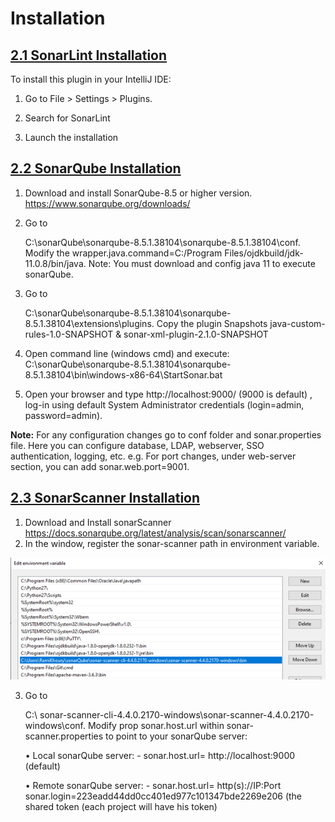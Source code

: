 # Installation



## <u>2.1 SonarLint Installation</u>

To install this plugin in your IntelliJ IDE:

1. Go to File > Settings > Plugins.

2. Search for SonarLint

3. Launch the installation

   

## <u>2.2	SonarQube Installation</u>

1.  Download and install SonarQube-8.5 or higher version.
   https://www.sonarqube.org/downloads/

2. Go to 

   C:\sonarQube\sonarqube-8.5.1.38104\sonarqube-8.5.1.38104\conf.
   Modify the wrapper.java.command=C:/Program Files/ojdkbuild/jdk-11.0.8/bin/java.
   Note: You must download and config java 11 to execute sonarQube.

3. Go to

   C:\sonarQube\sonarqube-8.5.1.38104\sonarqube-8.5.1.38104\extensions\plugins.
   Copy the plugin Snapshots java-custom-rules-1.0-SNAPSHOT & sonar-xml-plugin-2.1.0-SNAPSHOT 

4. Open command line (windows cmd) and execute: 
   C:\sonarQube\sonarqube-8.5.1.38104\sonarqube-8.5.1.38104\bin\windows-x86-64\StartSonar.bat

5. Open your browser and type http://localhost:9000/ (9000 is default) , log-in using default System Administrator credentials (login=admin, password=admin).

**Note:**
For any configuration changes go to conf folder and sonar.properties file.
Here you can configure database, LDAP, webserver, SSO authentication, logging, etc.
e.g. For port changes, under web-server section, you can add sonar.web.port=9001.



## <u>2.3	 SonarScanner Installation</u>

1. Download and Install sonarScanner 
   https://docs.sonarqube.org/latest/analysis/scan/sonarscanner/
2. In the window, register the sonar-scanner path in environment variable.

  ![image](../images/02_installation.png)

3. Go to

   C:\ sonar-scanner-cli-4.4.0.2170-windows\sonar-scanner-4.4.0.2170-windows\conf. Modify prop sonar.host.url within sonar-scanner.properties to point to your sonarQube server:

   •	Local sonarQube server: -
    sonar.host.url= http://localhost:9000 (default)

   •	Remote sonarQube server: -
   sonar.host.url= http(s)://IP:Port       sonar.login=223eadd44dd0cc401ed977c101347bde2269e206 (the shared token (each project will have his token)




